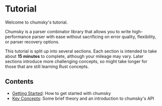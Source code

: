 # Tutorial

Welcome to chumsky's tutorial.

Chumsky is a parser combinator library that allows you to write high-performance parser with ease without sacrificing on
error quality, flexibility, or parser recovery options.

This tutorial is split up into several sections. Each section is intended to take about **15 minutes** to complete,
although your mileage may vary. Later sections introduce more challenging concepts, so might take longer for those that
are still learning Rust concepts.

## Contents

- [Getting Started](./getting_started/index.html): How to get started with chumsky
- [Key Concepts](./key_concepts/index.html): Some brief theory and an introduction to chumsky's API